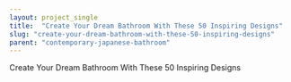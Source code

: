 ```yaml
---
layout: project_single
title:  "Create Your Dream Bathroom With These 50 Inspiring Designs"
slug: "create-your-dream-bathroom-with-these-50-inspiring-designs"
parent: "contemporary-japanese-bathroom"
---
```

Create Your Dream Bathroom With These 50 Inspiring Designs